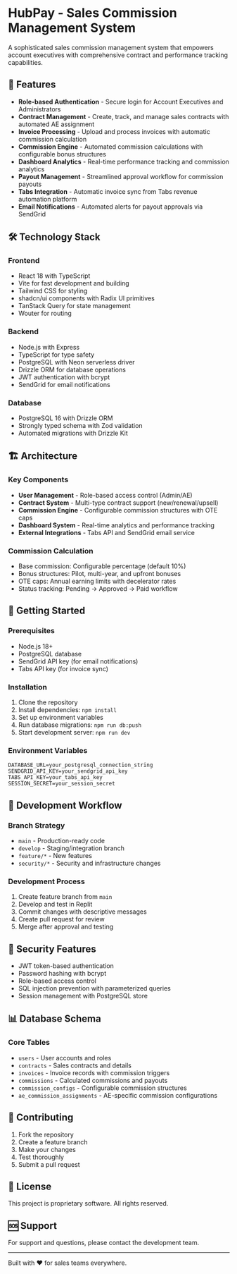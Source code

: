 # HubPay - Sales Commission Management System

A sophisticated sales commission management system that empowers account executives with comprehensive contract and performance tracking capabilities.

## 🚀 Features

- **Role-based Authentication** - Secure login for Account Executives and Administrators
- **Contract Management** - Create, track, and manage sales contracts with automated AE assignment
- **Invoice Processing** - Upload and process invoices with automatic commission calculation
- **Commission Engine** - Automated commission calculations with configurable bonus structures
- **Dashboard Analytics** - Real-time performance tracking and commission analytics
- **Payout Management** - Streamlined approval workflow for commission payouts
- **Tabs Integration** - Automatic invoice sync from Tabs revenue automation platform
- **Email Notifications** - Automated alerts for payout approvals via SendGrid

## 🛠️ Technology Stack

### Frontend
- React 18 with TypeScript
- Vite for fast development and building
- Tailwind CSS for styling
- shadcn/ui components with Radix UI primitives
- TanStack Query for state management
- Wouter for routing

### Backend
- Node.js with Express
- TypeScript for type safety
- PostgreSQL with Neon serverless driver
- Drizzle ORM for database operations
- JWT authentication with bcrypt
- SendGrid for email notifications

### Database
- PostgreSQL 16 with Drizzle ORM
- Strongly typed schema with Zod validation
- Automated migrations with Drizzle Kit

## 🏗️ Architecture

### Key Components
- **User Management** - Role-based access control (Admin/AE)
- **Contract System** - Multi-type contract support (new/renewal/upsell)
- **Commission Engine** - Configurable commission structures with OTE caps
- **Dashboard System** - Real-time analytics and performance tracking
- **External Integrations** - Tabs API and SendGrid email service

### Commission Calculation
- Base commission: Configurable percentage (default 10%)
- Bonus structures: Pilot, multi-year, and upfront bonuses
- OTE caps: Annual earning limits with decelerator rates
- Status tracking: Pending → Approved → Paid workflow

## 🚦 Getting Started

### Prerequisites
- Node.js 18+
- PostgreSQL database
- SendGrid API key (for email notifications)
- Tabs API key (for invoice sync)

### Installation
1. Clone the repository
2. Install dependencies: `npm install`
3. Set up environment variables
4. Run database migrations: `npm run db:push`
5. Start development server: `npm run dev`

### Environment Variables
```env
DATABASE_URL=your_postgresql_connection_string
SENDGRID_API_KEY=your_sendgrid_api_key
TABS_API_KEY=your_tabs_api_key
SESSION_SECRET=your_session_secret
```

## 📖 Development Workflow

### Branch Strategy
- `main` - Production-ready code
- `develop` - Staging/integration branch
- `feature/*` - New features
- `security/*` - Security and infrastructure changes

### Development Process
1. Create feature branch from `main`
2. Develop and test in Replit
3. Commit changes with descriptive messages
4. Create pull request for review
5. Merge after approval and testing

## 🔐 Security Features

- JWT token-based authentication
- Password hashing with bcrypt
- Role-based access control
- SQL injection prevention with parameterized queries
- Session management with PostgreSQL store

## 📊 Database Schema

### Core Tables
- `users` - User accounts and roles
- `contracts` - Sales contracts and details
- `invoices` - Invoice records with commission triggers
- `commissions` - Calculated commissions and payouts
- `commission_configs` - Configurable commission structures
- `ae_commission_assignments` - AE-specific commission configurations

## 🤝 Contributing

1. Fork the repository
2. Create a feature branch
3. Make your changes
4. Test thoroughly
5. Submit a pull request

## 📝 License

This project is proprietary software. All rights reserved.

## 🆘 Support

For support and questions, please contact the development team.

---

Built with ❤️ for sales teams everywhere.